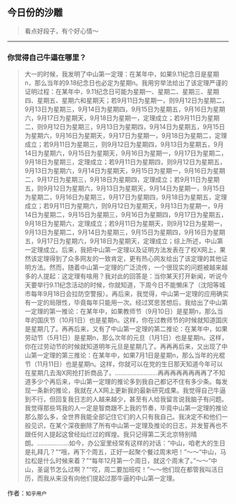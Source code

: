 ## 今日份的沙雕

> 看点好段子，有个好心情～


 
---

### 你觉得自己牛逼在哪里？

> 大一的时候，我发明了中山第一定理：在某年中，如果9.11纪念日是星期n，那么当年的9.18纪念日也必定为星期n。我用穷举法给出了该定理严谨的证明过程：在某年中，9.11纪念日可能为星期一、星期二、星期三、星期四、星期五、星期六和星期天；若9月11日为星期一，则9月12日为星期二，9月13日为星期三，9月14日为星期四，9月15日为星期五，9月16日为星期六，9月17日为星期天，9月18日为星期一，定理成立；若9月11日为星期二，则9月12日为星期三，9月13日为星期四，9月14日为星期五，9月15日为星期六，9月16日为星期天，9月17日为星期一，9月18日为星期二，定理成立；若9月11日为星期三，则9月12日为星期四，9月13日为星期五，9月14日为星期六，9月15日为星期天，9月16日为星期一，9月17日为星期二，9月18日为星期三，定理成立；若9月11日为星期四，则9月12日为星期五，9月13日为星期六，9月14日为星期天，9月15日为星期一，9月16日为星期二，9月17日为星期三，9月18日为星期四，定理成立；若9月11日为星期五，则9月12日为星期六，9月13日为星期天，9月14日为星期一，9月15日为星期二，9月16日为星期三，9月17日为星期四，9月18日为星期五，定理成立；若9月11日为星期六，则9月12日为星期天，9月13日为星期一，9月14日为星期二，9月15日为星期三，9月16日为星期四，9月17日为星期五，9月18日为星期六，定理成立；若9月11日为星期天，则9月12日为星期一，9月13日为星期二，9月14日为星期三，9月15日为星期四，9月16日为星期五，9月17日为星期六，9月18日为星期天，定理成立；综上所述，中山第一定理成立。后来，我把中山第一定理以及证明方法发表在了校X网上，果然该定理得到了众多网友的一致肯定，更有热心网友给出了该定理的其他证明方法。然而，随着中山第一定理的广泛流传，一个很现实的问题被越来越多的人提起：这定理有啥用？我对此的回答是：当你某天打开新闻，听说今天要举行9.11纪念活动的时候，你就知道，下周今日不能懒床了（沈阳等城市每年9月18日会拉防空警报）。再后来，我觉得，中山第一定理的应用确实有一定的局限性，毕竟每年只能用一次。经过冥思苦想后，我给出了中山第一定理的第一推论：在某年中，如果教师节（9月10日）是星期n，那么当年的国庆节（10月1日）也是星期n。这样，你在过教师节的时候就知道国庆是星期几了。再再后来，又有了中山第一定理的第二推论：在某年中，如果劳动节（5月1日）是星期n，那么次年的元旦（1月1日）也是星期n。这样，你在过劳动节的时候就知道明年元旦是星期几了。再再再后来，又出现了中山第一定理的第三推论：在某年中，如果7月1日是星期n，那么当年的光棍节（11月11日）也是星期n。这样，你就可以在党的生日那天知道今年可以在星期几去淘X网抢打折商品了。……………………再再再再再再再再了不知道多少个再后来，中山第一定理的推论多到我自己都记不住有多少条。每发现一条新的推论，我就在人X网上更新我的最新研究成果。我觉得自己牛逼到不行，但回复我日志的人越来越少，甚至有人给我留言说我脑子有问题。我觉得那些骂我的人一定是智商跟不上我的节奏，毕竟中山第一定理的推论那么那么多，全世界我能全部记住它们的人只有我自己。我决定不和他们一般见识，在某个深夜删除了所有中山第一定理及推论的日志，并发誓再也不跟任何人提起这曾经灿烂过的辉煌。我只记得第二天北京特别晴朗。………………如今，办公室里经常有这样的对话：“中山，咱老大的生日是礼拜几？”“哦，再下个周五，正好一起聚个餐过周末吧！”～～“中山，马拉松是什么时候来着？”“每年12月第一个周日，就这个周末了。”～～“中山，圣诞节怎么过啊？”“哎，周二要加班哎！”～～他们现在都管我叫活日历，而我从来没有向他们提起过那牛逼的中山第一定理。


作者：`知乎用户`
